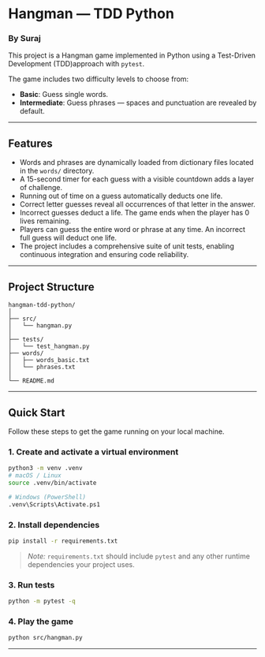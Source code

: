 # Hangman — TDD Python
### By  Suraj
This project is a Hangman game implemented in Python using a Test-Driven Development (TDD)approach with `pytest`.

The game includes two difficulty levels to choose from:

- **Basic**: Guess single words.  
- **Intermediate**: Guess phrases — spaces and punctuation are revealed by default.

---

## Features

- Words and phrases are dynamically loaded from dictionary files located in the `words/` directory.
- A 15-second timer for each guess with a visible countdown adds a layer of challenge.
- Running out of time on a guess automatically deducts one life.
- Correct letter guesses reveal all occurrences of that letter in the answer.
- Incorrect guesses deduct a life. The game ends when the player has 0 lives remaining.
- Players can guess the entire word or phrase at any time. An incorrect full guess will deduct one life.
- The project includes a comprehensive suite of unit tests, enabling continuous integration and ensuring code reliability.

---

## Project Structure

```
hangman-tdd-python/
│
├── src/
│   └── hangman.py        
│
├── tests/
│   └── test_hangman.py   
├── words/
│   ├── words_basic.txt   
│   └── phrases.txt        
│
└── README.md             
```

---

## Quick Start

Follow these steps to get the game running on your local machine.

### 1. Create and activate a virtual environment

```bash
python3 -m venv .venv
# macOS / Linux
source .venv/bin/activate

# Windows (PowerShell)
.venv\Scripts\Activate.ps1
```

### 2. Install dependencies

```bash
pip install -r requirements.txt
```

> _Note:_ `requirements.txt` should include `pytest` and any other runtime dependencies your project uses.

### 3. Run tests

```bash
python -m pytest -q
```

### 4. Play the game

```bash
python src/hangman.py
```

---




